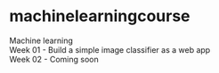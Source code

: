# machinelearningcourse
Machine learning\
Week 01 - Build a simple image classifier as a web app\
Week 02 - Coming soon
